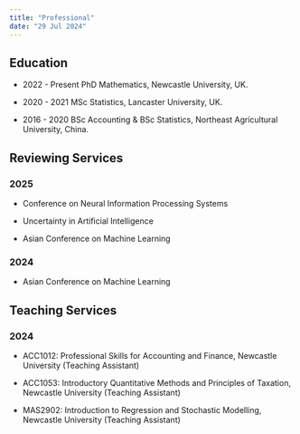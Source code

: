 ```yaml
---
title: "Professional"
date: "29 Jul 2024"
---
```


## Education

- 2022 - Present  PhD Mathematics, Newcastle University, UK.

- 2020 - 2021  MSc Statistics, Lancaster University, UK.

- 2016 - 2020  BSc Accounting & BSc Statistics, Northeast Agricultural University, China.

## Reviewing Services

### 2025

- Conference on Neural Information Processing Systems

- Uncertainty in Artificial Intelligence

- Asian Conference on Machine Learning

### 2024

- Asian Conference on Machine Learning

## Teaching Services

### 2024

- ACC1012: Professional Skills for Accounting and Finance, Newcastle University (Teaching Assistant)

- ACC1053: Introductory Quantitative Methods and Principles of Taxation, Newcastle University (Teaching Assistant)

- MAS2902: Introduction to Regression and Stochastic Modelling, Newcastle University (Teaching Assistant)
